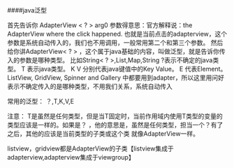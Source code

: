 ####java泛型

首先告诉你 AdapterView < ? > arg0 参数得意思：官方解释说：the AdapterView where the click happened. 也就是当前点击的adapterview，这个参数是系统自动传入的，我们也不用调用，一般常用第二个和第三个参数。
然后给你讲AdapterView< ? > ，这个属于java基础的内容，叫做泛型，就是告诉你传入的参数是哪种类型。 比如String< ? >,List,Map,String 
?表示不确定的java类型。 
T  表示java类型。 
K V 分别代表java键值中的Key Value。 
E 代表Element。 
 ListView, GridView, Spinner and Gallery 中都要用到adapter，所以这里用问好表示不确定传入的是哪种类型，不用我们关系，系统自动传入

 常用的泛型：
 ？,T,K,V,E

注意：
T是虽然是任何类型，但是当T固定时，当前作用域内使用T类型的变量的类型应该是一样的。如果是？ ，他的意思是，虽然是任何类型，担当一个？有了之后，其他的应该是当前类型的子类或这个类 就像AdapterView一样。

listview，gridview都是AdapterView的子类【listview集成于adapterview,adapterview集成于viewgroup】